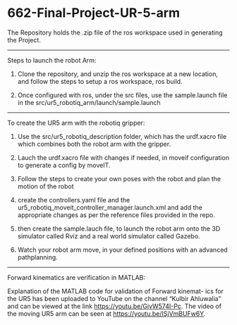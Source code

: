 # 662-Final-Project-UR-5-arm

The Repository holds the .zip file of the ros workspace used in generating the Project. 

------------------------------------------------------------------------------------------------------------------------
Steps to launch the robot Arm:
1. Clone the repository, and unzip the ros workspace at a new location, and follow the steps to setup a ros workspace, ros build. 

2. Once configured with ros, under the src files, use the sample.launch file in the src/ur5_robotiq_arm/launch/sample.launch

----------------------------------------------------------------------------------------------------------------------

To create the UR5 arm with the robotiq gripper:

1. Use the src/ur5_robotiq_description folder, which has the urdf.xacro file which combines both the robot arm with the gripper.

2. Lauch the urdf.xacro file with changes if needed, in moveif configuration to generate a config by moveIT.
3. Follow the steps to create your own poses with the robot and plan the motion of the robot
4. create the controllers.yaml file and the ur5_robotiq_moveit_controller_manager.launch.xml and add the appropriate changes as per the reference files provided in the repo.
5. then create the sample.lauch file, to launch the robot arm onto the 3D simulator called Rviz and a real world simulator called Gazebo. 
6. Watch your robot arm move, in your defined positions with an advanced pathplanning. 

------------------------------------------------------------------------------------------------------------------------------

Forward kinematics are verification in MATLAB:

Explanation  of  the  MATLAB  code  for  validation  of  Forward  kinemat-
ics  for  the  UR5  has  been  uploaded  to  YouTube  on  the  channel  “Kulbir
Ahluwalia” and can be viewed at the link https://youtu.be/GjvW574I-Pc.
The video of the moving UR5 arm can be seen at https://youtu.be/ISjVmBUFw6Y.
